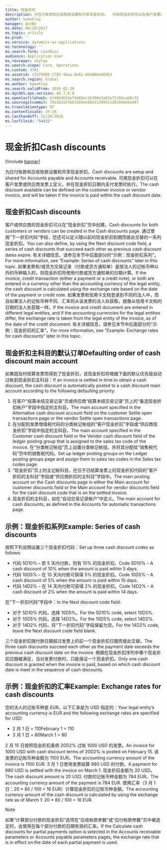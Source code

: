 ```yaml
---
title: 现金折扣
description: 为应付账款和应收账款设置和共享现金折扣。  可用现金折扣可以在客户发票或供应商发票上定义，并在现金折扣日期内支付发票时执行。
author: kweekley
manager: AnnBe
ms.date: 06/20/2017
ms.topic: article
ms.prod: ''
ms.service: dynamics-ax-applications
ms.technology: ''
ms.search.form: CashDisc
audience: Application User
ms.reviewer: shylaw
ms.search.scope: Core, Operations
ms.custom: 3741
ms.assetid: c25f9d85-2702-46aa-8e61-0b4886e069b3
ms.search.region: Global
ms.author: kweekley
ms.search.validFrom: 2016-02-28
ms.dyn365.ops.version: AX 7.0.0
ms.openlocfilehash: bf40b4b53ef5d68ec16390e3a63e71c04cab0c55
ms.sourcegitcommit: 73e10192fb6318dee5bb1129591120199de6a487
ms.translationtype: HT
ms.contentlocale: zh-CN
ms.lasthandoff: 12/20/2018
ms.locfileid: "54431"
---
```

# <a name="cash-discounts"></a><span data-ttu-id="56967-104">现金折扣</span><span class="sxs-lookup"><span data-stu-id="56967-104">Cash discounts</span></span>

[!include [banner](../includes/banner.md)]

<span data-ttu-id="56967-105">为应付账款和应收账款设置和共享现金折扣。</span><span class="sxs-lookup"><span data-stu-id="56967-105">Cash discounts are setup and shared for Accounts payable and Accounts receivable.</span></span>  <span data-ttu-id="56967-106">可用现金折扣可以在客户发票或供应商发票上定义，并在现金折扣日期内支付发票时执行。</span><span class="sxs-lookup"><span data-stu-id="56967-106">The cash discount available can be defined on the customer invoice or vendor invoice, and will be taken if the invoice is paid within the cash discount date.</span></span> 

## <a name="cash-discounts"></a><span data-ttu-id="56967-107">现金折扣</span><span class="sxs-lookup"><span data-stu-id="56967-107">Cash discounts</span></span>

<span data-ttu-id="56967-108">客户或供应商的现金折扣可以在“现金折扣”页中创建。</span><span class="sxs-lookup"><span data-stu-id="56967-108">Cash discounts for both customers or vendors can be created in the Cash discounts page.</span></span> <span data-ttu-id="56967-109">通过使用“下一折扣代码”字段，您还可以定义随以前的现金折扣到期而彼此交替的一系列现金折扣。</span><span class="sxs-lookup"><span data-stu-id="56967-109">You can also define, by using the Next discount code field, a series of cash discounts that succeed each other as previous cash discount dates expire.</span></span> <span data-ttu-id="56967-110">有关详细信息，请参见本节中后面部分的“示例：现金折扣系列”。</span><span class="sxs-lookup"><span data-stu-id="56967-110">For more information, see “Example: Series of cash discounts” later in this topic.</span></span> <span data-ttu-id="56967-111">如果发票和/或货方交易记录（付款或货方通知单）是按法人的记帐币种以外的币种输入的，则现金折扣将使用付款或货方通知单的日期计算。</span><span class="sxs-lookup"><span data-stu-id="56967-111">If the invoice, credit transaction (either a payment or a credit note), or both are entered in a currency other than the accounting currency of the legal entity, the cash discount is calculated using the exchange rate based on the date of the payment or credit note.</span></span> <span data-ttu-id="56967-112">如果发票和信用卡文档登录到不同的法人中，而且如果法人的记账币种不同、汇率将从该发票的法人处获取，就像从信用卡文档的日期的法人处获取一样。</span><span class="sxs-lookup"><span data-stu-id="56967-112">If the invoice and credit document are entered in different legal entities, and if the accounting currencies for the legal entities differ, the exchange rate is taken from the legal entity of the invoice, as of the date of the credit document.</span></span> <span data-ttu-id="56967-113">有关详细信息，请参见本节中后面部分的“示例：现金折扣的汇率”。</span><span class="sxs-lookup"><span data-stu-id="56967-113">For more information, see “Example: Exchange rates for cash discounts” later in this topic.</span></span>

## <a name="defaulting-order-of-cash-discount-main-account"></a><span data-ttu-id="56967-114">现金折扣主科目的默认订单</span><span class="sxs-lookup"><span data-stu-id="56967-114">Defaulting order of cash discount main account</span></span>

<span data-ttu-id="56967-115">如果因及时结算发票而得到了现金折扣，该现金折扣将根据下面的默认优先级自动过帐到现金折扣主科目：</span><span class="sxs-lookup"><span data-stu-id="56967-115">If an invoice is settled in time to obtain a cash discount, the cash discount is automatically posted to a cash discount main account according to the following defaulting priority:</span></span>
1.  <span data-ttu-id="56967-116">在客户“结算未结交易记录”页或供应商“结算未结交易记录”页上的“备选现金折扣帐户”字段中指定的主科目。</span><span class="sxs-lookup"><span data-stu-id="56967-116">The main account specified in the Alternative cash discount account field on the customer Settle open transactions page or the vendor Settle open transactions page.</span></span>
2.  <span data-ttu-id="56967-117">在分配到发票增值税代码的分类帐记帐组的“客户现金折扣”字段或“供应商现金折扣”字段中指定的主科目。</span><span class="sxs-lookup"><span data-stu-id="56967-117">The main account specified in the Customer cash discount field or the Vendor cash discount field of the ledger posting group that is assigned to the sales tax code of the invoice.</span></span> <span data-ttu-id="56967-118">在“分类帐记帐组”页上设置分类帐记帐组，并将其分配给“销售税代码”页中的销售税代码。</span><span class="sxs-lookup"><span data-stu-id="56967-118">Set up ledger posting groups on the Ledger posting groups page and assign them to sales tax codes in the Sales tax codes page.</span></span>
3.  <span data-ttu-id="56967-119">“现金折扣”页上的主记帐科目，在位于已结算发票上的现金折扣代码的“客户折扣的主科目”字段或“供应商折扣的主科目”字段中。</span><span class="sxs-lookup"><span data-stu-id="56967-119">The main posting account on the Cash discounts page in either the Main account for customer discounts field or the Main account for vendor discounts field for the cash discount code that is on the settled invoice.</span></span>
4.  <span data-ttu-id="56967-120">现金折扣的主科目，如在“自动交易记录帐户”中定义。</span><span class="sxs-lookup"><span data-stu-id="56967-120">The main account for cash discounts, as defined in the Accounts for automatic transactions page.</span></span>

## <a name="example-series-of-cash-discounts"></a><span data-ttu-id="56967-121">示例：现金折扣系列</span><span class="sxs-lookup"><span data-stu-id="56967-121">Example: Series of cash discounts</span></span>
<span data-ttu-id="56967-122">按照下列说明设置三个现金折扣代码：</span><span class="sxs-lookup"><span data-stu-id="56967-122">Set up three cash discount codes as follows:</span></span>
-   <span data-ttu-id="56967-123">代码 5D10% – 若 5 天内付款，则有 10% 的现金折扣。</span><span class="sxs-lookup"><span data-stu-id="56967-123">Code 5D10% – A cash discount of 10% when the amount is paid within 5 days.</span></span>
-   <span data-ttu-id="56967-124">代码 10D5% – 在 10 天内付款可获得 5% 的现金折扣。</span><span class="sxs-lookup"><span data-stu-id="56967-124">Code 10D5% – A cash discount of 5% when the amount is paid within 10 days.</span></span>
-   <span data-ttu-id="56967-125">代码 14D2% – 在 14 天内付款可获得 2% 的现金折扣。</span><span class="sxs-lookup"><span data-stu-id="56967-125">Code 14D2% – A cash discount of 2% when the amount is paid within 14 days.</span></span>

<span data-ttu-id="56967-126">在“下一折扣代码”字段中：</span><span class="sxs-lookup"><span data-stu-id="56967-126">In the Next discount code field:</span></span>
-   <span data-ttu-id="56967-127">对于 5D10% 代码，选择 10D5%。</span><span class="sxs-lookup"><span data-stu-id="56967-127">For the 5D10% code, select 10D5%.</span></span>
-   <span data-ttu-id="56967-128">对于 10D5% 代码，选择 14D2%。</span><span class="sxs-lookup"><span data-stu-id="56967-128">For the 10D5% code, select 14D2%.</span></span>
-   <span data-ttu-id="56967-129">对于 14D2% 代码，将“下一折扣代码”字段保留为空。</span><span class="sxs-lookup"><span data-stu-id="56967-129">For the 14D2% code, leave the Next discount code field blank.</span></span>

<span data-ttu-id="56967-130">三个现金折扣随付款日期超过发票上的前一个现金折扣日期而彼此交替。</span><span class="sxs-lookup"><span data-stu-id="56967-130">The three cash discounts succeed each other as the payment date exceeds the previous cash discount date on the invoice.</span></span> <span data-ttu-id="56967-131">根据在现金折扣序列中哪个现金折扣日期被满足，当对发票付款时，只能保证一个现金折扣。</span><span class="sxs-lookup"><span data-stu-id="56967-131">Only one cash discount is granted when the invoice is paid, based on which cash discount date is meet in the sequence of cash discounts.</span></span>

## <a name="example-exchange-rates-for-cash-discounts"></a><span data-ttu-id="56967-132">示例：现金折扣的汇率</span><span class="sxs-lookup"><span data-stu-id="56967-132">Example: Exchange rates for cash discounts</span></span>
<span data-ttu-id="56967-133">您的法人的记账币种是 EUR，以下汇率是为 USD 指定的：</span><span class="sxs-lookup"><span data-stu-id="56967-133">Your legal entity’s accounting currency is EUR and the following exchange rates are specified for USD:</span></span>
-   <span data-ttu-id="56967-134">2 月 1 日 = 110</span><span class="sxs-lookup"><span data-stu-id="56967-134">February 1 = 110</span></span>
-   <span data-ttu-id="56967-135">3 月 1 日 = 80</span><span class="sxs-lookup"><span data-stu-id="56967-135">March 1 = 80</span></span>

<span data-ttu-id="56967-136">2 月 15 日按照现金折扣条例 20D2% 过账 1000 USD 的发票。</span><span class="sxs-lookup"><span data-stu-id="56967-136">An invoice for 1000 USD with cash discount terms of 20D2% is posted on February 15.</span></span> <span data-ttu-id="56967-137">该发票的记账币种金额为 1100 EUR。</span><span class="sxs-lookup"><span data-stu-id="56967-137">The accounting currency amount of the invoice is 1100 EUR.</span></span> <span data-ttu-id="56967-138">3 月 1 日使用发票结算 980 USD 的付款。</span><span class="sxs-lookup"><span data-stu-id="56967-138">A payment for 980 USD is settled with the invoice on March 1.</span></span> <span data-ttu-id="56967-139">现金折扣金额为 20 USD。</span><span class="sxs-lookup"><span data-stu-id="56967-139">The cash discount amount is 20 USD.</span></span> <span data-ttu-id="56967-140">付款的记账币种金额为 784 EUR。</span><span class="sxs-lookup"><span data-stu-id="56967-140">The accounting currency amount of the payment is 784 EUR.</span></span> <span data-ttu-id="56967-141">使用汇率（3 月 1 日：20 \* 80 / 100 = 16 EUR）计算现金折扣的记账币种金额。</span><span class="sxs-lookup"><span data-stu-id="56967-141">The accounting currency amount of the cash discount is calculated by using the exchange rate as of March 1: 20 \* 80 / 100 = 16 EUR.</span></span>

> [!NOTE]
> <span data-ttu-id="56967-142">如果“计算部分付款的现金折扣”选项在“应收帐款参数”或“应付帐款参数”页中被选定时，会使用在每个部分付款的日期有效的汇率。</span><span class="sxs-lookup"><span data-stu-id="56967-142">If the Calculate cash discounts for partial payments option is selected in the Accounts receivable parameters or Accounts payable parameters pages, the exchange rate that is in effect on the date of each partial payment is used.</span></span> 

